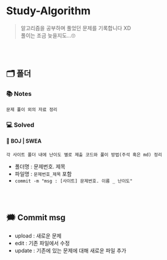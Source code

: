 # Study-Algorithm
 > 알고리즘을 공부하며 풀었던 문제를 기록합니다 XD <br> 풀이는 조금 늦을지도...🙄
 
<br></br>
## 🗂️ 폴더
### 📚 Notes
    문제 풀이 외의 자료 정리
### 💻 Solved
#### 📂 BOJ | SWEA
    각 사이트 폴더 내에 난이도 별로 제출 코드와 풀이 방법(주석 혹은 md) 정리
 - 폴더명 : 문제번호. 제목
 - 파일명 : `문제번호_제목` 포함
 - `commit -m "msg : [사이트] 문제번호. 이름 _ 난이도"`
 
<br></br>
## 🗯️ Commit msg
- upload : 새로운 문제
- edit : 기존 파일에서 수정
- update : 기존에 있는 문제에 대해 새로운 파일 추가

<!--
# 문제번호. 제목 [난이도]
> [문제 링크](https://www.acmicpc.net/problem/~)

<br></br>
## ❓ 문제 설명
### 📄 문제 요약
    뭐 이런  내용임
### 🖨️ 입출력
    입출력 예시 쓰세요
<br></br>
## ✔️ 풀이
### 🏁 성능 요약
| 메모리 | 실행시간 | 코드길이 |
| :------: | :------: | :------: |
| 어쩌고 kb | 어쩌고 ms | 어쩌고 |
### 💡 How I Solved it ...
-->
